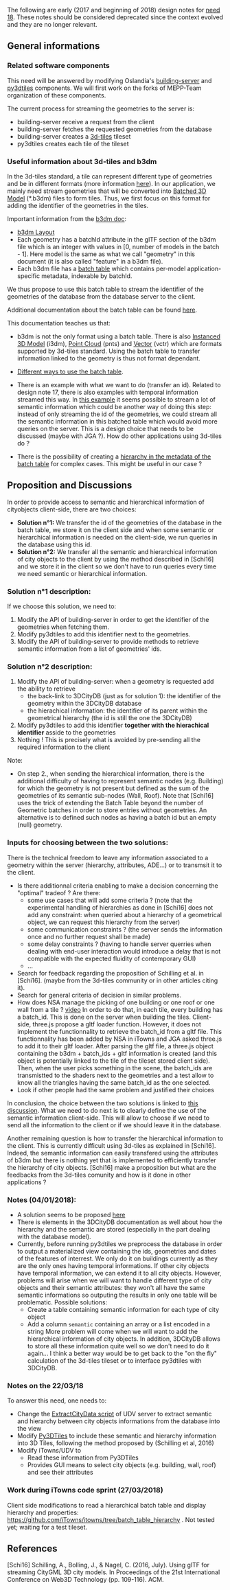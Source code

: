 The following are early (2017 and beginning of 2018) design notes for [need 18](https://github.com/MEPP-team/RICT/blob/master/Doc/Devel/Needs/Need018.md).
These notes should be considered deprecated since the context evolved and they are no longer relevant.

## General informations

### Related software components

This need will be answered by modifying Oslandia's [building-server](https://github.com/Oslandia/building-server) and [py3dtiles](https://github.com/Oslandia/py3dtiles) components. We will first work on the forks of MEPP-Team organization of these components.

The current process for streaming the geometries to the server is:
* building-server receive a request from the client
* building-server fetches the requested geometries from the database
* building-server creates a [3d-tiles](https://github.com/AnalyticalGraphicsInc/3d-tiles) tileset
* py3dtiles creates each tile of the tileset

### Useful information about 3d-tiles and b3dm

In the 3d-tiles standard, a tile can represent different type of geometries and be in different formats (more information [here](https://github.com/AnalyticalGraphicsInc/3d-tiles#spec-status)). In our application, we mainly need stream geometries that will be converted into [Batched 3D Model](https://github.com/AnalyticalGraphicsInc/3d-tiles/blob/master/TileFormats/Batched3DModel/README.md) (*.b3dm) files to form tiles. Thus, we first focus on this format for adding the identifier of the geometries in the tiles. 

Important information from the [b3dm doc](https://github.com/AnalyticalGraphicsInc/3d-tiles/blob/master/TileFormats/Batched3DModel/README.md):

* [b3dm Layout](https://github.com/AnalyticalGraphicsInc/3d-tiles/tree/master/TileFormats/Batched3DModel#layout)
* Each geometry has a batchId attribute in the glTF section of the b3dm file which is an integer with values in [0, number of models in the batch - 1]. Here model is the same as what we call "geometry" in this document (it is also called "feature" in a b3dm file).
* Each b3dm file has a [batch table](https://github.com/AnalyticalGraphicsInc/3d-tiles/tree/master/TileFormats/Batched3DModel#batch-table) which contains per-model application-specific metadata, indexable by batchId.

We thus propose to use this batch table to stream the identifier of the geometries of the database from the database server to the client.

Additional documentation about the batch table can be found [here](https://github.com/AnalyticalGraphicsInc/3d-tiles/tree/master/TileFormats/BatchTable).

This documentation teaches us that:

* b3dm is not the only format using a batch table. There is also [Instanced 3D Model](https://github.com/AnalyticalGraphicsInc/3d-tiles/blob/master/TileFormats/Instanced3DModel/README.md) (i3dm), [Point Cloud](https://github.com/AnalyticalGraphicsInc/3d-tiles/blob/master/TileFormats/PointCloud/README.md) (pnts) and [Vector](https://github.com/AnalyticalGraphicsInc/3d-tiles/blob/master/TileFormats/VectorData/README.md) (vctr) which are formats supported by 3d-tiles standard. Using the batch table to transfer information linked to the geometry is thus not format dependant.

* [Different ways to use the batch table](https://github.com/AnalyticalGraphicsInc/3d-tiles/tree/master/TileFormats/BatchTable#layout). 

* There is an example with what we want to do (transfer an id). Related to design note 17, there is also examples with temporal information streamed this way. In [this example](https://github.com/AnalyticalGraphicsInc/3d-tiles/tree/master/TileFormats/BatchTable#json-header) it seems possible to stream a lot of semantic information which could be another way of doing this step: instead of only streaming the id of the geometries, we could stream all the semantic information in this batched table which would avoid more queries on the server. This is a design choice that needs to be discussed (maybe with JGA ?). How do other applications using 3d-tiles do ?

* There is the possibility of creating a [hierarchy in the metadata of the batch table](https://github.com/AnalyticalGraphicsInc/3d-tiles/tree/master/TileFormats/BatchTable#json-header) for complex cases. This might be useful in our case ?

## Proposition and Discussions

In order to provide access to semantic and hierarchical information of cityobjects client-side, there are two choices:
  * __Solution n°1:__ We transfer the id of the geometries of the database in the batch table, we store it on the client side and when some semantic or hierarchical information is needed on the client-side, we run queries in the database using this id.
  * __Solution n°2:__ We transfer all the semantic and hierarchical information of city objects to the client by using the method described in [Schi16] and we store it in the client so we don't have to run queries every time we need semantic or hierarchical information.
  
### Solution n°1 description:

If we choose this solution, we need to:

1. Modify the API of building-server in order to get the identifier of the geometries when fetching them.
2. Modify py3dtiles to add this identifier next to the geometries.
3. Modify the API of building-server to provide methods to retrieve semantic information from a list of geometries' ids.   

### Solution n°2 description:
1. Modify the API of building-server: when a geometry is requested add the ability to retrieve
   * the back-link to 3DCityDB (just as for solution 1): the identifier of the geometry within the 3DCityDB database
   * the hierachical information: the identifier of its parent within the geometrical hierarchy (the id is still the one the 3DCityDB)
2. Modify py3dtiles to add this identifier **together with the hierachical identifier** asside to the geometries
3. Nothing ! This is precisely what is avoided by pre-sending all the required information to the client

Note:
  - On step 2., when sending the hierarchical information, there is the additional difficulty of having to represent semantic nodes (e.g. Building) for which the geometry is not present but defined as the sum of the geometries of its semantic sub-nodes (Wall, Roof). Note that [Schi16] uses the trick of extending the Batch Table beyond the number of Geometric batches in order to store entries without geometries. An alternative is to defined such nodes as having a batch id but an empty (null) geometry.
     
     
### Inputs for choosing between the two solutions:

 There is the technical freedom to leave any information associated to a geometry within the server (hierarchy, attributes, ADE...) or to transmsit it to the client. 
 
   * Is there additionnal criteria enabling to make a decision concerning the "optimal" tradeof ? Are there:
     * some use cases that will add some criteria ? (note that the experimental handling of hierarchies as done in [Schi16] does not add any constraint: when queried about a hierarchy of a geometrical object, we can request this hierarchy from the server)
     * some communication constraints ? (the server sends the information once and no further request shall be made)
     * some delay constraints ? (having to handle server querries when dealing with end-user interaction would introduce a delay that is not compatible with the expected fluidity of contemporary GUI)
     * ...
  * Search for feedback regarding the proposition of Schilling et al. in [Schi16]. (maybe from the 3d-tiles community or in other articles citing it).
  * Search for general criteria of decision in similar problems.
  * How does NSA manage the picking of one building or one roof or one wall from a tile ? [video](https://sendvid.com/9cl7253z#)
In order to do that, in each tile, every building has a batch_id. This is done on the server when building the tiles. Client-side, three.js propose a gltf loader function. However, it does not implement the functionnality to retrieve the batch_id from a gltf file. This functionnality has been added by NSA in iTowns and JGA asked three.js to add it to their gltf loader. After parsing the gltf file, a three.js object containing the b3dm + batch_ids + gltf information is created (and this object is potentially linked to the tile of the tileset stored client side). Then, when the user picks something in the scene, the batch_ids are transmistted to the shaders next to the geometries and a test allow to know all the triangles having the same batch_id as the one selected.
  * Look if other people had the same problem and justified their choices

In conclusion, the choice between the two solutions is linked to [this discussion](https://github.com/MEPP-team/RICT/blob/master/Doc/Devel/Design/DesignNote027.md#thick---thin-client---server-strategy). What we need to do next is to clearly define the use of the semantic information client-side. This will allow to choose if we need to send all the information to the client or if we should leave it in the database.

Another remaining question is how to transfer the hierarchical information to the client. This is currently difficult using 3d-tiles as explained in [Schi16]. Indeed, the semantic information can easily transfered using the attributes of b3dm but there is nothing yet that is implemented to efficiently transfer the hierarchy of city objects. [Schi16] make a proposition but what are the feedbacks from the 3d-tiles comunity and how is it done in other applications ?

### Notes (04/01/2018):

* A solution seems to be proposed [here](https://github.com/AnalyticalGraphicsInc/3d-tiles/blob/master/TileFormats/BatchTable/README.md)
* There is elements in the 3DCityDB documentation as well about how the hierarchy and the semantic are stored (especially in the part dealing with the database model).
* Currently, before running py3dtiles we preprocess the database in order to output a materialized view containing the ids, geometries and dates of the features of interrest. We only do it on buildings currently as they are the only ones having temporal informations. If other city objects have temporal information, we can extend it to all city objects. However, problems will arise when we will want to handle different type of city objects and their semantic attributes: they won't all have the same semantic informations so outputing the results in only one table will be problematic. Possible solutions: 
    * Create a table containing semantic information for each type of city object
    * Add a column `semantic` containing an array or a list encoded in a string
More problem will come when we will want to add the hierarchical information of city objects. In addition, 3DCityDB allows to store all these information quite well so we don't need to do it again... I think a better way would be to get back to the "on the fly" calculation of the 3d-tiles tileset or to interface py3dtiles with 3DCityDB.

### Notes on the 22/03/18

To answer this need, one needs to:
  * Change the [ExtractCityData script](https://github.com/MEPP-team/UDV-server/tree/master/ExtractCityData) of UDV server to extract semantic and hierarchy between city objects informations from the database into the view
  * Modify [Py3DTiles](https://github.com/MEPP-team/py3dtiles) to include these semantic and hierarchy information into 3D Tiles, following the method proposed by (Schilling et al, 2016)
  * Modify iTowns/UDV to 
     * Read these information from Py3DTiles
     * Provides GUI means to select city objects (e.g. building, wall, roof) and see their attributes 
     
### Work during iTowns code sprint (27/03/2018)

Client side modifications to read a hierarchical batch table and display hierarchy and properties: https://github.com/iTowns/itowns/tree/batch_table_hierarchy . Not tested yet; waiting for a test tileset.

## References

[Schi16] Schilling, A., Bolling, J., & Nagel, C. (2016, July). Using glTF for streaming CityGML 3D city models. In Proceedings of the 21st International Conference on Web3D Technology (pp. 109-116). ACM.
